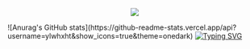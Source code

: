 <p align="center">
<img src="https://capsule-render.vercel.app/api?type=waving&color=timeGradient&height=250&&section=header&text={Hi,Researcher!}&fontSize=90&fontAlign=50&fontAlignY=30&animation=twinkling" />
</p>
![Anurag's GitHub stats](https://github-readme-stats.vercel.app/api?username=ylwhxht&show_icons=true&theme=onedark)
<a href="https://git.io/typing-svg"><img src="https://readme-typing-svg.demolab.com?font=Fira+Code&size=60&pause=500&color=1BE3FF&background=1B71FF00&random=true&width=1400&height=300&lines=Welcome+to+Huangxun's+GitHub+Homepage" alt="Typing SVG" /></a>
